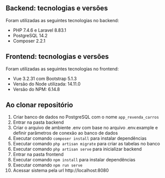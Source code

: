 ## Backend: tecnologias e versões

Foram utilizadas as seguintes tecnologias no backend:

- PHP 7.4.6 e Laravel 8.83.1
- PostgreSQL 14.2
- Composer 2.2.1

## Frontend: tecnologias e versões

Foram utilizadas as seguintes tecnologias no frontend:

- Vue 3.2.31 com Bootstrap 5.1.3
- Versão do Node utilizada: 14.11.0
- Versão do NPM: 6.14.8

## Ao clonar repositório

1. Criar banco de dados no PostgreSQL com o nome ```app_revenda_carros```
2. Entrar na pasta backend
3. Criar o arquivo de ambiente .env com base no arquivo .env.example e definir parâmetros de conexão ao banco de dados
4. Executar comando ```composer install``` para instalar dependências
5. Executar comando ```php artisan migrate``` para criar as tabelas no banco
6. Executar comando ```php artisan serve``` para inicializar backend
7. Entrar na pasta frontend
8. Executar comando ```npm install``` para instalar dependências
9. Executar comando ```npm run serve```
10. Acessar sistema pela url http://localhost:8080
